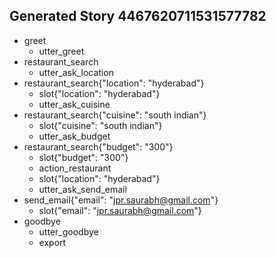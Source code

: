 ## Generated Story 4467620711531577782
* greet
    - utter_greet
* restaurant_search
    - utter_ask_location
* restaurant_search{"location": "hyderabad"}
    - slot{"location": "hyderabad"}
    - utter_ask_cuisine
* restaurant_search{"cuisine": "south indian"}
    - slot{"cuisine": "south indian"}
    - utter_ask_budget
* restaurant_search{"budget": "300"}
    - slot{"budget": "300"}
    - action_restaurant
    - slot{"location": "hyderabad"}
    - utter_ask_send_email
* send_email{"email": "jpr.saurabh@gmail.com"}
    - slot{"email": "jpr.saurabh@gmail.com"}
* goodbye
    - utter_goodbye
    - export

